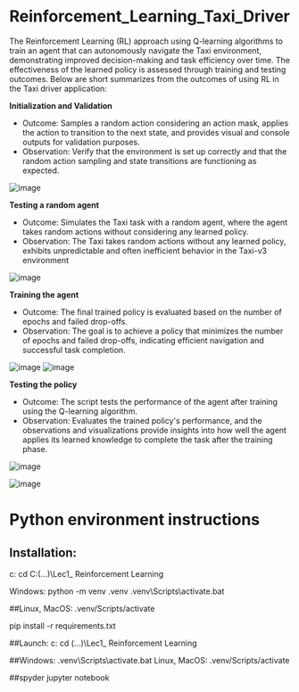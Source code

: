 # Reinforcement_Learning_Taxi_Driver
The Reinforcement Learning (RL) approach using Q-learning algorithms to train an agent that can autonomously navigate the Taxi environment, demonstrating improved decision-making and task efficiency over time. The effectiveness of the learned policy is assessed through training and testing outcomes. Below are short summarizes from the outcomes of using RL in the Taxi driver application:

<b>Initialization and Validation</b>
   + Outcome: Samples a random action considering an action mask, applies the action to transition to the next state, and provides visual and console outputs for validation purposes.
   + Observation: Verify that the environment is set up correctly and that the random action sampling and state transitions are functioning as expected.

![image](https://github.com/bachthyaglx/Reinforcement_Learning_Taxi_Driver/assets/62774638/4f842dc6-e954-439e-a90e-cf9690061f08)

<b>Testing a random agent</b>
   + Outcome: Simulates the Taxi task with a random agent, where the agent takes random actions without considering any learned policy.
   + Observation: The Taxi takes random actions without any learned policy, exhibits unpredictable and often inefficient behavior in the Taxi-v3 environment

![image](https://github.com/bachthyaglx/Reinforcement_Learning_Taxi_Driver/assets/62774638/1560f4b4-e3c3-445b-bcfa-11de6196e203)

<b>Training the agent</b>
   + Outcome: The final trained policy is evaluated based on the number of epochs and failed drop-offs.
   + Observation: The goal is to achieve a policy that minimizes the number of epochs and failed drop-offs, indicating efficient navigation and successful task completion.

![image](https://github.com/bachthyaglx/Reinforcement_Learning_Taxi_Driver/assets/62774638/b664b604-79a0-4ca3-b8f3-b7c84fbd9c3c)
![image](https://github.com/bachthyaglx/Reinforcement_Learning_Taxi_Driver/assets/62774638/5c9d3a63-37ab-4b5a-b719-42c053ac09f1)

<b>Testing the policy</b>
   + Outcome: The script tests the performance of the agent after training using the Q-learning algorithm.
   + Observation: Evaluates the trained policy's performance, and the observations and visualizations provide insights into how well the agent applies its learned knowledge to complete the task after the training phase.

![image](https://github.com/bachthyaglx/Reinforcement_Learning_Taxi_Driver/assets/62774638/581de439-37b1-4479-b3f9-fd917d670174)

![image](https://github.com/bachthyaglx/Reinforcement_Learning_Taxi_Driver/assets/62774638/2ebea46d-b8ef-489b-8d52-8179f7b44c56)

# Python environment instructions

## Installation:
c:
cd C:\(...)\Lec1_ Reinforcement Learning

Windows:
python -m venv .venv
.venv\Scripts\activate.bat

##Linux, MacOS:
.venv/Scripts/activate

pip install -r requirements.txt

##Launch:
c:
cd (...)\Lec1_ Reinforcement Learning

##Windows:
.venv\Scripts\activate.bat
Linux, MacOS:
.venv/Scripts/activate

##spyder
jupyter notebook
